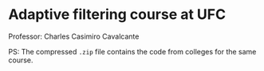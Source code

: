 # Adaptive filtering course at UFC

Professor: Charles Casimiro Cavalcante

PS: The compressed `.zip` file contains the code from colleges for the same course.